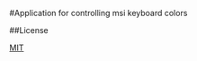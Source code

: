 #Application for controlling msi keyboard colors

##License

[MIT](https://opensource.org/licenses/mit-license)